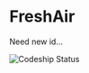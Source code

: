 FreshAir
========

Need new id...

![Codeship Status](https://codeship.com/projects/28ccaa60-4974-0133-3b68-667b3b8a5886/status?branch=master)
